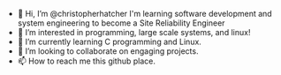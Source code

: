 - 👋 Hi, I’m @christopherhatcher I'm learning software development and system engineering to become a Site Reliability Engineer
- 👀 I’m interested in programming, large scale systems, and linux!
- 🌱 I’m currently learning C programming and Linux.
- 💞️ I’m looking to collaborate on engaging projects.
- 📫 How to reach me this github place.

<!---
christopherhatcher/christopherhatcher is a ✨ special ✨ repository because its `README.md` (this file) appears on your GitHub profile.
You can click the Preview link to take a look at your changes.
--->
